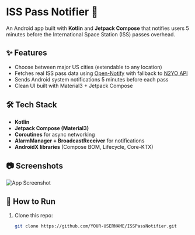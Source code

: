 # ISS Pass Notifier 🚀

An Android app built with **Kotlin** and **Jetpack Compose** that notifies users 
5 minutes before the International Space Station (ISS) passes overhead.

## ✨ Features
- Choose between major US cities (extendable to any location)
- Fetches real ISS pass data using [Open-Notify](http://open-notify.org/) with fallback to [N2YO API](https://www.n2yo.com/api/)
- Sends Android system notifications 5 minutes before each pass
- Clean UI built with Material3 + Jetpack Compose

## 🛠 Tech Stack
- **Kotlin**
- **Jetpack Compose (Material3)**
- **Coroutines** for async networking
- **AlarmManager + BroadcastReceiver** for notifications
- **AndroidX libraries** (Compose BOM, Lifecycle, Core-KTX)

## 📷 Screenshots
![App Screenshot](screenshotsemu/app.png)

## 🚀 How to Run
1. Clone this repo:
   ```bash
   git clone https://github.com/YOUR-USERNAME/ISSPassNotifier.git
